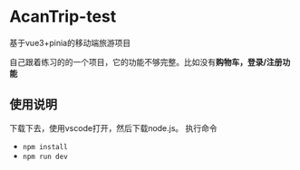 # AcanTrip-test
基于vue3+pinia的移动端旅游项目

自己跟着练习的的一个项目，它的功能不够完整。比如没有**购物车，登录/注册功能**

## 使用说明
下载下去，使用vscode打开，然后下载node.js。
执行命令
* `npm install`  
* `npm run dev`  
